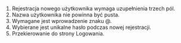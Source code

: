  1. Rejestracja nowego użytkownika wymaga uzupełnienia trzech pól.
2. Nazwa użytkownika nie powinna być pusta.
3. Wymagane jest wprowadzenie znaku @.
4. Wybierane jest unikalne hasło podczas nowej rejestracji.
5. Przekierowanie do strony Logowania.

